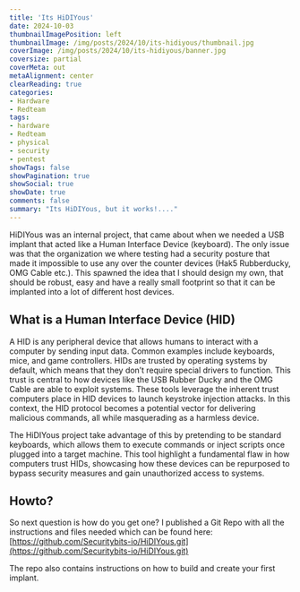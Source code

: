 ```yaml
---
title: 'Its HiDIYous'
date: 2024-10-03
thumbnailImagePosition: left
thumbnailImage: /img/posts/2024/10/its-hidiyous/thumbnail.jpg
coverImage: /img/posts/2024/10/its-hidiyous/banner.jpg
coversize: partial
coverMeta: out
metaAlignment: center
clearReading: true
categories:
- Hardware
- Redteam
tags:
- hardware
- Redteam
- physical
- security
- pentest
showTags: false
showPagination: true
showSocial: true
showDate: true
comments: false
summary: "Its HiDIYous, but it works!...."
---
```


HiDIYous was an internal project, that came about when we needed a USB implant that acted like a Human Interface Device (keyboard). The only issue was that the organization we where testing had a security posture that made it impossible to use any over the counter devices (Hak5 Rubberducky, OMG Cable etc.). This spawned the idea that I should design my own, that should be robust, easy and have a really small footprint so that it can be implanted into a lot of different host devices.

## What is a Human Interface Device (HID)

A HID is any peripheral device that allows humans to interact with a computer by sending input data. Common examples include keyboards, mice, and game controllers. HIDs are trusted by operating systems by default, which means that they don’t require special drivers to function. This trust is central to how devices like the USB Rubber Ducky and the OMG Cable are able to exploit systems. These tools leverage the inherent trust computers place in HID devices to launch keystroke injection attacks. In this context, the HID protocol becomes a potential vector for delivering malicious commands, all while masquerading as a harmless device.

The HiDIYous project take advantage of this by pretending to be standard keyboards, which allows them to execute commands or inject scripts once plugged into a target machine. This tool highlight a fundamental flaw in how computers trust HIDs, showcasing how these devices can be repurposed to bypass security measures and gain unauthorized access to systems.

## Howto?
So next  question is how do you get one? I published a Git Repo with all the instructions and files needed which can be found here:
[https://github.com/Securitybits-io/HiDIYous.git](https://github.com/Securitybits-io/HiDIYous.git)

The repo also contains instructions on how to build and create your first implant.